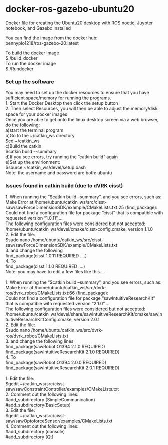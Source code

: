 # docker-ros-gazebo-ubuntu20
Docker file for creating the Ubuntu20 desktop with ROS noetic, Juypter notebook, and Gazebo installed

You can find the image from the docker hub:<br/>
bennyplo1218/ros-gazebo-20:latest<br/>

To build the docker image<br/>
$./build_docker<br/>
To run the docker image<br/>
$./Rundocker<br/>
<h3>Set up the software</h3>
You may need to set up the docker resources to ensure that you have sufficient space/memory for running the programs. <br/>
1. Start the Docker Desktop then click the setup button<br/>
2. Then select Resources, you will then be able to adjust the memory/disk space for your docker images<br/>
Once you are able to get onto the linux desktop screen via a web browser, do the following:<br/>
a)start the terminal program<br/>
b)Go to the ~/catkin_ws directory<br/>
	$cd ~/catkin_ws<br/>
c)Build the catkin <br/>
$catkin build --summary<br/>
d)If you see errors, try running the “catkin build” again<br/>
e)Set up the envirionment:<br/>
	$source ~/catkin_ws/devel/setup.bash<br/>
Note: the username and password are both: ubuntu<br/>
<h3>Issues found in catkin build (due to dVRK cisst)</h3>
1. When running the “$catkin build –summary”, and you see errors, such as:<br/>
  Make Error at /home/ubuntu/catkin_ws/src/cisst-saw/sawForceDimensionSDK/example/CMakeLists.txt:25 (find_package): <br/>
  Could not find a configuration file for package “cisst” that is compatible with requested version “1.0.11”….<br/>
  The following configuration files were considered but not accepted:<br/>
  /home/ubuntu/catkin_ws/devel/cmake/cisst-config.cmake, version 1.1.0<br/>
2. Edit the file:<br/>
  $sudo nano /home/ubuntu/catkin_ws/src/cisst-saw/sawForceDimensionSDK/example/CMakeLists.txt<br/>
3. and change the following<br/>
find_package(cisst 1.0.11 REQUIRED ….)<br/>
4. To<br/>
find_package(cisst 1.1.0 REQUIRED ….)<br/>
Note: you may have to edit a few files like this….<br/>
<br/>
1. When running the “$catkin build –summary”, and you see errors, such as:<br/>
   Make Error at /home/ubuntu/catkin_ws/src/dvrk-ros/dvrk_robot/CMakeLists.txt:66 (find_package): <br/>
   Could not find a configuration file for package “sawIntuitiveResearchKit” that is compatible with requested version “2.1.0”….<br/>
   The following configuration files were considered but not accepted:<br/>
   /home/ubuntu/catkin_ws/devel/share/sawIntuitiveResearchKit/cmake/sawIntuitiveResearchKitConfig.cmake, version 2.0.1<br/>
2. Edit the file:<br/>
   $sudo nano /home/ubuntu/catkin_ws/src/dvrk-ros/dvrk_robot/CMakeLists.txt<br/>
3. and change the following lines<br/>
   find_package(sawRobotIO1394 2.1.0 REQUIRED)<br/>
   find_package(sawIntuitiveResearchKit 2.1.0 REQUIRED)<br/>
4. To <br/>
   find_package(sawRobotIO1394 2.0.0 REQUIRED)<br/>
   find_package(sawIntuitiveResearchKit 2.0.1 REQUIRED)<br/>
<br/>   
1. Edit the file:<br/>
   $gedit ~/catkin_ws/src/cisst-saw/sawConstraintController/examples/CMakeLists.txt<br/>
2. Comment out the following lines:<br/>
   #add_subdirectory (SimpleCommunication)<br/>
   #add_subdirectory(BasicSetup)<br/>
3. Edit the file:<br/>
   $gedit ~/catkin_ws/src/cisst-saw/sawOptoforceSensor/examples/CMakeLists.txt<br/>
4. Comment out the following lines:<br/>
   #add_subdirectory (console)<br/>
   #add_subdirectory (Qt)<br/>
<br/>











